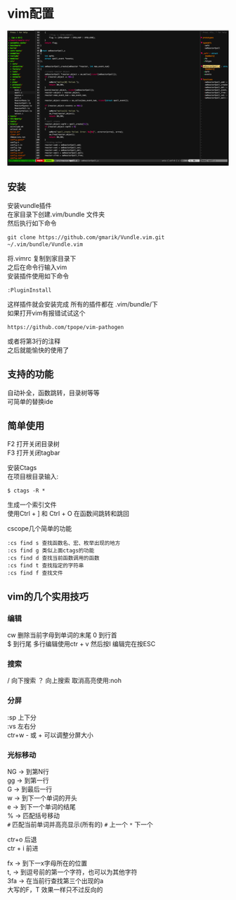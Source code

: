 # vim配置

![](./im.png)

## 安装

安装vundle插件  
在家目录下创建.vim/bundle 文件夹  
然后执行如下命令
```
git clone https://github.com/gmarik/Vundle.vim.git ~/.vim/bundle/Vundle.vim
```
将.vimrc 复制到家目录下  
之后在命令行输入vim  
安装插件使用如下命令
```
:PluginInstall
```

这样插件就会安装完成 所有的插件都在 .vim/bundle/下  
如果打开vim有报错试试这个  
 
```
https://github.com/tpope/vim-pathogen
```
或者将第3行的注释  
之后就能愉快的使用了
## 支持的功能


自动补全，函数跳转，目录树等等  
可简单的替换ide  

## 简单使用


F2 打开关闭目录树  
F3 打开关闭tagbar  

安装Ctags  
在项目根目录输入:  

```
$ ctags -R *
```
生成一个索引文件  
使用Ctrl + ] 和 Ctrl + O 在函数间跳转和跳回  

cscope几个简单的功能  

```
:cs find s 查找函数名、宏、枚举出现的地方
:cs find g 类似上面ctags的功能
:cs find d 查找当前函数调用的函数
:cs find t 查找指定的字符串
:cs find f 查找文件
```


## vim的几个实用技巧

### 编辑
cw 删除当前字母到单词的末尾
0 到行首  
$ 到行尾 
多行编辑使用ctr + v 然后按I 编辑完在按ESC

### 搜索
/ 向下搜索 ？ 向上搜索 取消高亮使用:noh

### 分屏
:sp 上下分  
:vs 左右分  
ctr+w - 或 + 可以调整分屏大小

### 光标移动  

NG -> 到第N行  
gg -> 到第一行  
G -> 到最后一行  
w -> 到下一个单词的开头  
e -> 到下一个单词的结尾  
% -> 匹配括号移动  
`#`  匹配当前单词并高亮显示(所有的) `#` 上一个 `*` 下一个  

ctr+o 后退  
ctr + i 前进  

fx -> 到下一x字母所在的位置  
t, -> 到逗号前的第一个字符，也可以为其他字符  
3fa -> 在当前行查找第三个出现的a  
大写的F，T 效果一样只不过反向的  

